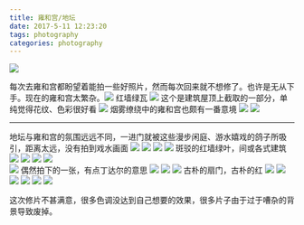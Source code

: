 ```yaml
---
title: 雍和宫/地坛
date: 2017-5-11 12:23:20
tags: photography
categories: photography
---
```


![](http://ww1.sinaimg.cn/large/005xH7pTly1ffcoucescoj33vc2kwkjl.jpg)

<!--more-->
每次去雍和宫都盼望着能拍一些好照片，然而每次回来就不想修了。也许是无从下手。现在的雍和宫太繁杂。![](http://ww1.sinaimg.cn/large/005xH7pTly1ffcooid04ej340w2hc1ky.jpg)
红墙绿瓦
![](http://ww1.sinaimg.cn/large/005xH7pTly1ffcooxhu01j33rd2nnu10.jpg)
这个是建筑屋顶上截取的一部分，单纯觉得花纹、色彩很好看
![](http://ww1.sinaimg.cn/large/005xH7pTly1ffcopdrnwdj34ky0m1kiv.jpg)
烟雾缭绕中的雍和宫也颇有一番意境
![](http://ww1.sinaimg.cn/large/005xH7pTly1ffcoppkjivj34231gdhdt.jpg)
![](http://ww1.sinaimg.cn/large/005xH7pTly1ffcopv5xv9j33vc2kwnpd.jpg)
**************
地坛与雍和宫的氛围远远不同，一进门就被这些漫步闲庭、游水嬉戏的鸽子所吸引，距离太远，没有拍到戏水画面
![](http://ww1.sinaimg.cn/large/005xH7pTly1ffcoq5lx9ej32ut1bp4qq.jpg)
![](http://ww1.sinaimg.cn/large/005xH7pTly1ffcoqf35scj33jm1n94qq.jpg)
![](http://ww1.sinaimg.cn/large/005xH7pTly1ffcor18o0aj34c12ayb2c.jpg)
![](http://ww1.sinaimg.cn/large/005xH7pTly1ffcorfkrzej34cf1ksu0y.jpg)
斑驳的红墙绿叶，间或各式建筑
![](http://ww1.sinaimg.cn/large/005xH7pTly1ffcormnxouj34fx1nrh9q.jpg)
![](http://ww1.sinaimg.cn/large/005xH7pTly1ffcowqr13cj33vc2kw4qq.jpg)
![](http://ww1.sinaimg.cn/large/005xH7pTly1ffcpcvbiixj33vc2kw4qs.jpg)
![](http://ww1.sinaimg.cn/large/005xH7pTly1ffcoucescoj33vc2kwkjl.jpg)  
![](http://ww1.sinaimg.cn/large/005xH7pTly1ffcov6p9o9j33pe2p27wj.jpg)
偶然拍下的一张，有点丁达尔的意思
![](http://ww1.sinaimg.cn/large/005xH7pTly1ffcovwacy3j32h63iihdt.jpg)
![](http://ww1.sinaimg.cn/large/005xH7pTly1ffcow7dhoxj33vc2kwkjl.jpg)
![](http://ww1.sinaimg.cn/large/005xH7pTly1ffcowd3tmtj33cd2zjb29.jpg)
古朴的扇门，古朴的红
![](http://ww1.sinaimg.cn/large/005xH7pTly1ffcoveoxgoj33vc2kwhdu.jpg)
![](http://ww1.sinaimg.cn/large/005xH7pTly1ffcovmw4kxj33tb2makjm.jpg)
![](http://ww1.sinaimg.cn/large/005xH7pTly1ffcoyfny1rj33vc2kwqv6.jpg)
![](http://ww1.sinaimg.cn/large/005xH7pTly1ffcoynuzffj33vc2kxu0x.jpg)
![](http://ww1.sinaimg.cn/large/005xH7pTly1ffcoysqp1uj32vd15ck61.jpg)
![](http://ww1.sinaimg.cn/large/005xH7pTly1ffcoyxlbqsj31s80oj4a1.jpg) 

这次修片不甚满意，很多色调没达到自己想要的效果，很多片子由于过于嘈杂的背景导致废掉。 
